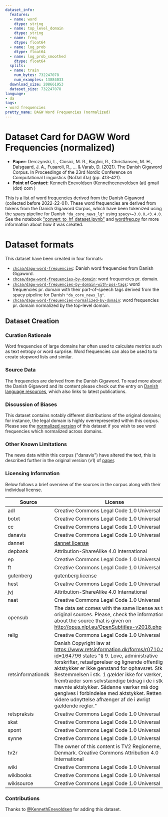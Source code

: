 ```yaml
---
dataset_info:
  features:
  - name: word
    dtype: string
  - name: top_level_domain
    dtype: string
  - name: freq
    dtype: float64
  - name: log_prob
    dtype: float64
  - name: log_prob_smoothed
    dtype: float64
  splits:
  - name: train
    num_bytes: 732247078
    num_examples: 13884033
  download_size: 208661953
  dataset_size: 732247078
language:
- da
tags:
- word frequencies
pretty_name: DAGW Word Frequencies (normalized)
---
```


# Dataset Card for DAGW Word Frequencies (normalized)

- **Paper:**  Derczynski, L., Ciosici, M. R., Baglini, R., Christiansen, M. H., Dalsgaard, J. A., Fusaroli, R., ... & Varab, D. (2021). The Danish Gigaword Corpus. In Proceedings of the 23rd Nordic Conference on Computational Linguistics (NoDaLiDa) (pp. 413-421).
- **Point of Contact:** Kenneth Enevoldsen (Kennethcenevoldsen (at) gmail (dot) com )


This is a list of word frequencies derived from the Danish Gigaword (collected before 2022-22-01).
These word frequencies are derived from tokens from the Danish Gigaword Corpus, which have been tokenized using
the spacy pipeline for Danish `"da_core_news_lg"` using `spacy>=3.0.0,<3.4.0`.
See the notebook ["convert_to_hf_dataset.ipynb"](https://huggingface.co/datasets/chcaa/dagw-word-frequencies/blob/main/convert_to_hf_dataset.ipynb) and [wordfreq.py](https://huggingface.co/datasets/chcaa/dagw-word-frequencies/blob/main/wordfreq.py) for more information about how it was created.

# Dataset formats

This dataset have been created in four formats:

- [`chcaa/dagw-word-frequencies`](https://huggingface.co/datasets/chcaa/dagw-word-frequencies): Danish word frequencies from Danish Gigaword.
- [`chcaa/dagw-word-frequencies-by-domain`](https://huggingface.co/datasets/chcaa/dagw-word-frequencies-by-domain): word frequencies pr. domain.
- [`chcaa/dagw-word-frequencies-by-domain-with-pos-tags`](https://huggingface.co/datasets/chcaa/dagw-word-frequencies-by-domain-with-pos-tags): word frequencies pr. domain with their part-of-speech tags derived from the spacy pipeline for Danish `"da_core_news_lg"`.
- [`chcaa/dagw-word-frequencies-normalized-by-domain`](https://huggingface.co/datasets/chcaa/dagw-word-frequencies-normalized-by-domain): word frequencies pr. domain normalized by the top-level domain.


## Dataset Creation

### Curation Rationale

Word frequencies of large domains har often used to calculate metrics such as text entropy or word surprise. Word frequencies can also be used to to create stopword lists and similar.

### Source Data

The frequencies are derived from the Danish Gigaword. To read more about the Danish Gigaword and its content please check out the entry on [Danish language resources](https://sprogressource.digst.govcloud.dk/dataset/danish-gigaword), which also links to latest publications.


### Discussion of Biases

This dataset contains notably different distributions of the original domains; for instance, the legal domain is highly overrepresented within this corpus.
Please see the [normalized version](https://huggingface.co/datasets/chcaa/dagw-word-frequencies-normalized-by-domain) of this dataset if you wish to see word
frequencies which normalized across domains.

### Other Known Limitations

The news data within this corpus ("danavis") have altered the text, this is described further in the original version (v1) of [paper](https://arxiv.org/abs/2005.03521v1).


### Licensing Information

Below follows a brief overview of the sources in the corpus along with their individual license.

| Source            | License                                                                                                                                                                                                                                                                                                                                                                                                                                                                             |
| ----------------- | ----------------------------------------------------------------------------------------------------------------------------------------------------------------------------------------------------------------------------------------------------------------------------------------------------------------------------------------------------------------------------------------------------------------------------------------------------------------------------------- |
| adl               | Creative Commons Legal Code 1.0 Universal                                                                                                                                                                                                                                                                                                                                                                                                                                           |
| botxt             | Creative Commons Legal Code 1.0 Universal                                                                                                                                                                                                                                                                                                                                                                                                                                           |
| cc                | Creative Commons Legal Code 1.0 Universal                                                                                                                                                                                                                                                                                                                                                                                                                                           |
| danavis           | Creative Commons Legal Code 1.0 Universal                                                                                                                                                                                                                                                                                                                                                                                                                                           |
| dannet            | [dannet license](https://cst.ku.dk/projekter/dannet/license.txt)                                                                                                                                                                                                                                                                                                                                                                                                                    |
| depbank           | Attribution-ShareAlike 4.0 International                                                                                                                                                                                                                                                                                                                                                                                                                                            |
| ep                | Creative Commons Legal Code 1.0 Universal                                                                                                                                                                                                                                                                                                                                                                                                                                           |
| ft                | Creative Commons Legal Code 1.0 Universal                                                                                                                                                                                                                                                                                                                                                                                                                                           |
| gutenberg         | [gutenberg license](https://www.gutenberg.org/policy/license.html)                                                                                                                                                                                                                                                                                                                                                                                                                  |
| hest              | Creative Commons Legal Code 1.0 Universal                                                                                                                                                                                                                                                                                                                                                                                                                                           |
| jvj               | Attribution-ShareAlike 4.0 International                                                                                                                                                                                                                                                                                                                                                                                                                                            |
| naat              | Creative Commons Legal Code 1.0 Universal                                                                                                                                                                                                                                                                                                                                                                                                                                           |
| opensub           | The data set comes with the same license as the original sources. Please, check the information about the source that is given on http://opus.nlpl.eu/OpenSubtitles-v2018.php                                                                                                                                                                                                                                                                                                       |
| relig             | Creative Commons Legal Code 1.0 Universal                                                                                                                                                                                                                                                                                                                                                                                                                                           |
| retsinformationdk | Danish Copyright law at https://www.retsinformation.dk/forms/r0710.aspx?id=164796 states "§ 9. Love, administrative forskrifter, retsafgørelser og lignende offentlige aktstykker er ikke genstand for ophavsret. Stk. 2. Bestemmelsen i stk. 1 gælder ikke for værker, der fremtræder som selvstændige bidrag i de i stk. 1 nævnte aktstykker. Sådanne værker må dog gengives i forbindelse med aktstykket. Retten til videre udnyttelse afhænger af de i øvrigt gældende regler." |
| retspraksis       | Creative Commons Legal Code 1.0 Universal                                                                                                                                                                                                                                                                                                                                                                                                                                           |
| skat              | Creative Commons Legal Code 1.0 Universal                                                                                                                                                                                                                                                                                                                                                                                                                                           |
| spont             | Creative Commons Legal Code 1.0 Universal                                                                                                                                                                                                                                                                                                                                                                                                                                           |
| synne             | Creative Commons Legal Code 1.0 Universal                                                                                                                                                                                                                                                                                                                                                                                                                                           |
| tv2r              | The owner of this content is TV2 Regionerne, Denmark. Creative Commons Attribution 4.0 International                                                                                                                                                                                                                                                                                                                                                                                |
| wiki              | Creative Commons Legal Code 1.0 Universal                                                                                                                                                                                                                                                                                                                                                                                                                                           |
| wikibooks         | Creative Commons Legal Code 1.0 Universal                                                                                                                                                                                                                                                                                                                                                                                                                                           |
| wikisource        | Creative Commons Legal Code 1.0 Universal      


### Contributions

Thanks to [@KennethEnevoldsen](https://github.com/KennethEnevoldsen) for adding this dataset.